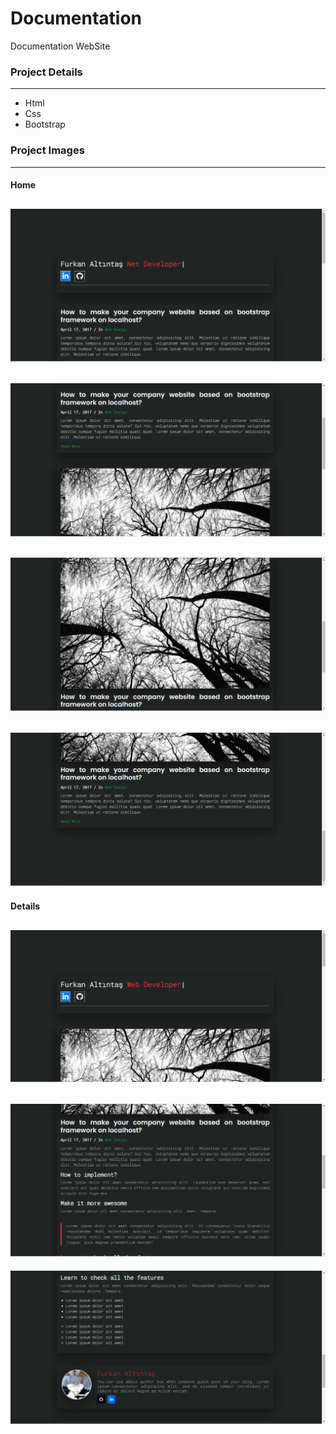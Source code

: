 # Documentation
Documentation WebSite

### Project Details
------------
- Html
- Css
- Bootstrap

### Project Images
------------
#### Home
![github](/documentation/project-img/1.png)
------------
![github](/documentation/project-img/2.png)
------------
![github](/documentation/project-img/3.png)
------------
![github](/documentation/project-img/4.png)
------------
#### Details
![github](/documentation/project-img/5.png)
------------
![github](/documentation/project-img/6.png)
------------
![github](/documentation/project-img/7.png)
